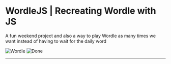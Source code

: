 <h1><b>WordleJS</b> | Recreating Wordle with JS</h1>

<p>A fun weekend project and also a way to play Wordle as many times we want instead of having to wait for the daily word</p>


![Wordle](https://i.ibb.co/WK94CQs/Screenshot-390.png)
![Done](https://i.ibb.co/HC0WScj/wordle.jpg)

<hr/>

